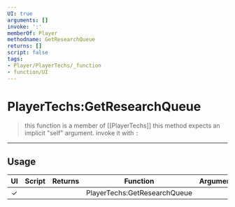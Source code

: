 ```yaml
---
UI: true
arguments: []
invoke: ':'
memberOf: Player
methodname: GetResearchQueue
returns: []
script: false
tags:
- Player/PlayerTechs/_function
- function/UI
---
```

# PlayerTechs:GetResearchQueue
> this function is a member of [[PlayerTechs]]
> this method expects an implicit "self" argument. invoke it with `:`
-----
## Usage
|  UI | Script | Returns | Function | Arguments |
|:---:|:------:|-------:|:--------:|:---------|
|✓| ||PlayerTechs:GetResearchQueue||
